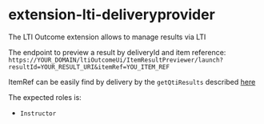 # extension-lti-deliveryprovider
The LTI Outcome extension allows to manage results via LTI

The endpoint to preview a result by deliveryId and item reference:
`https://YOUR_DOMAIN/ltiOutcomeUi/ItemResultPreviewer/launch?resultId=YOUR_RESULT_URI&itemRef=YOU_ITEM_REF`

ItemRef can be easily find by delivery by the `getQtiResults` described <a href="https://hub.taocloud.org/restapis/tao-outcome/qti-result-rest-api#!/result/get_taoResultServer_QtiRestResults_getQtiResultXml">here</a>

The expected roles is:
* `Instructor`